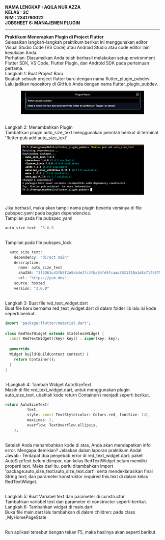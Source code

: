 **NAMA LENGKAP : AQILA NUR AZZA**
<br>**KELAS : 3C**
<br>**NIM : 2341760022**
<br>**JOBSHEET 6: MANAJEMEN PLUGIN**

--------------------------------------------------------------------------------------------------------------------------------------

**Praktikum Menerapkan Plugin di Project Flutter**
<br>Selesaikan langkah-langkah praktikum berikut ini menggunakan editor Visual Studio Code (VS Code) atau Android Studio atau code editor lain kesukaan Anda.
<br>Perhatian: Diasumsikan Anda telah berhasil melakukan setup environment Flutter SDK, VS Code, Flutter Plugin, dan Android SDK pada pertemuan pertama.
<br>Langkah 1: Buat Project Baru
<br>Buatlah sebuah project flutter baru dengan nama flutter_plugin_pubdev. Lalu jadikan repository di GitHub Anda dengan nama flutter_plugin_pubdev.
<p align="center"><img src="./image/praktikum01/01.png"  width="400"/></p>
<br>Langkah 2: Menambahkan Plugin
<br>Tambahkan plugin auto_size_text menggunakan perintah berikut di terminal 'flutter pub add auto_size_text'
<p align="center"><img src="./image/praktikum01/02.png"  width="400"/></p>
<br>Jika berhasil, maka akan tampil nama plugin beserta versinya di file pubspec.yaml pada bagian dependencies.
<br>Tampilan pada file pubspec_yaml

```dart
auto_size_text: ^3.0.0
```
<br>Tampilan pada file pubspec_lock

```dart
  auto_size_text:
    dependency: "direct main"
    description:
      name: auto_size_text
      sha256: "3f5261cd3fb5f2a9ab4e2fc3fba84fd9fcaac8821f20a1d4e71f557521b22599"
      url: "https://pub.dev"
    source: hosted
    version: "3.0.0"
```
<br>Langkah 3: Buat file red_text_widget.dart
<br>Buat file baru bernama red_text_widget.dart di dalam folder lib lalu isi kode seperti berikut.

```dart
import 'package:flutter/material.dart';

class RedTextWidget extends StatelessWidget {
  const RedTextWidget({Key? key}) : super(key: key);

  @override
  Widget build(BuildContext context) {
    return Container();
  }
}
```
<br>>Langkah 4: Tambah Widget AutoSizeText
<br>Masih di file red_text_widget.dart, untuk menggunakan plugin auto_size_text, ubahlah kode return Container() menjadi seperti berikut.

```dart
return AutoSizeText(
          text,
          style: const TextStyle(color: Colors.red, fontSize: 14),
          maxLines: 2,
          overflow: TextOverflow.ellipsis,
    );
```
<br>Setelah Anda menambahkan kode di atas, Anda akan mendapatkan info error. Mengapa demikian? Jelaskan dalam laporan praktikum Anda!
<br>Jawab : Terdapat dua penyebab error di red_text_widget.dart: paket AutoSizeText belum diimpor, dan kelas RedTextWidget belum memiliki properti text. Maka dari itu, perlu ditambahkan import 'package:auto_size_text/auto_size_text.dart'; serta mendeklarasikan final String text; dan parameter konstruktor required this.text di dalam kelas RedTextWidget.

<br>Langkah 5: Buat Variabel text dan parameter di constructor
<br>Tambahkan variabel text dan parameter di constructor seperti berikut.
<br>Langkah 6: Tambahkan widget di main.dart
<br>Buka file main.dart lalu tambahkan di dalam children: pada class _MyHomePageState

<br>Run aplikasi tersebut dengan tekan F5, maka hasilnya akan seperti berikut.

